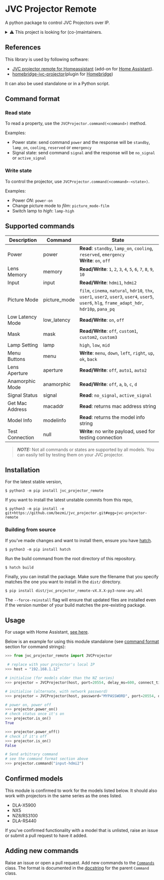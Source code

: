 # JVC Projector Remote
A python package to control JVC Projectors over IP.

&NewLine;

<details>
<summary>
⚠️ This project is looking for (co-)maintainers.
</summary>
&NewLine;
Times change, I might end up with a different projector brand, JVC might change the command interface for a newer model that I don't have. Enough people use this library now that I think it's important to think about think about its future. I would be grateful to have people who are competent in python and have access to a JVC projector on board. If you're willing to help, submit a pull request implementing new features, fixing bugs or tidying up my terrible programming and documentation!

If you'd like to make a donation to sponsor work on this project, you can [donate on ko-fi](https://ko-fi.com/bezmi), or [github sponsors](https://github.com/sponsors/bezmi)
</details>

## References
This library is used by following software:

- [JVC projector remote for Homeassistant](https://github.com/bezmi/homeassistant_jvc_projector_remote) (add-on for [Home Assistant](https://www.home-assistant.io/)).
- [homebridge-jvc-projector](https://www.npmjs.com/package/homebridge-jvc-projector)(plugin for [Homebridge](https://homebridge.io))

It can also be used standalone or in a Python script.

## Command format

### Read state

To read a property, use the `JVCProjector.command(<command>)` method.

Examples:
- Power state: send command `power` and the response will be `standby`, `lamp_on`, `cooling`, `reserved` or `emergency`
- Signal state: send command `signal` and the response will be `no_signal` or `active_signal`

### Write state
To control the projector, use `JVCProjector.command(<command>-<state>)`.

Examples:
- Power _ON_: `power-on`
- Change picture mode to _film_: `picture_mode-film`
- Switch lamp to _high_: `lamp-high`

## Supported commands

| Description      | Command      | State                                                                                                                                            |
| ---------------- | ------------ | ------------------------------------------------------------------------------------------------------------------------------------------------ |
| Power            | power        | **Read**: `standby`, `lamp_on`, `cooling`, `reserved`, `emergency`<br>**Write**: `on`, `off`                                                     |
| Lens Memory      | memory       | **Read/Write**: `1`, `2`, `3`, `4`, `5`, `6`, `7`, `8`, `9`, `10`                                                                                |
| Input            | input        | **Read/Write**: `hdmi1`, `hdmi2`                                                                                                                 |
| Picture Mode     | picture_mode | `film`, `cinema`, `natural`, `hdr10`, `thx`, `user1`, `user2`, `user3`, `user4`, `user5`, `user6`, `hlg`, `frame_adapt_hdr`, `hdr10p`, `pana_pq` |
| Low Latency Mode | low_latency  | **Read/Write**: `on`, `off`                                                                                                                      |
| Mask             | mask         | **Read/Write**: `off`, `custom1`, `custom2`, `custom3`                                                                                           |
| Lamp Setting     | lamp         | `high`, `low`, `mid`                                                                                                                             |
| Menu Buttons     | menu         | **Write**: `menu`, `down`, `left`, `right`, `up`, `ok`, `back`                                                                                   |
| Lens Aperture    | aperture     | **Read/Write**: `off`, `auto1`, `auto2`                                                                                                          |
| Anamorphic Mode  | anamorphic   | **Read/Write**: `off`, `a`, `b`, `c`, `d`                                                                                                        |
| Signal Status    | signal       | **Read**: `no_signal`, `active_signal`                                                                                                           |
| Get Mac Address  | macaddr      | **Read**: returns mac address string                                                                                                             |
| Model Info       | modelinfo    | **Read**: returns the model info string                                                                                                          |
| Test Connection  | null         | **Write**: no write payload, used for testing connection                                                                                         |

> **_NOTE:_** Not all commands or states are supported by all models. You can easily tell by testing them on your JVC projector.

## Installation
For the latest stable version,
```console
$ python3 -m pip install jvc_projector_remote
```
If you want to install the latest unstable commits from this repo,
```console
$ python3 -m pip install -e git+https://github.com/bezmi/jvc_projector.git#egg=jvc-projector-remote
```
### Building from source
If you've made changes and want to install them, ensure you have [hatch](https://github.com/pypa/hatch).
```console
$ python3 -m pip install hatch
```
Run the build command from the root directory of this repository.
```console
$ hatch build
```
Finally, you can install the package. Make sure the filename that you specify matches the one you want to install in the `dist/` directory.
```console
$ pip install dist/jvc_projector_remote-vX.X.X-py3-none-any.whl
```
The `--force-reinstall` flag will ensure that updated files are installed even if the version number of your build matches the pre-existing package.

## Usage
For usage with Home Assistant, [see here](https://github.com/bezmi/homeassistant_jvc_projector_remote).

Below is an example for using this module standalone (see [command format](#command-format) section for command strings):

```python
>>> from jvc_projector_remote import JVCProjector

 # replace with your projector's local IP
>>> host = "192.168.1.12"

# initialise (for models older than the NZ series)
>>> projector = JVCProjector(host, port=20554, delay_ms=600, connect_timeout=10, max_retries=10)

# initialise (alternate, with network password)
>>> projector = JVCProjector(host, password="MYPASSWORD", port=20554, delay_ms=600, connect_timeout=10, max_retries=10)

# power on, power off
>>> projector.power_on()
# check status once it's on
>>> projector.is_on()
True

>>> projector.power_off()
# check if it's off
>>> projector.is_on()
False

# Send arbitrary command
# see the command format section above
>>> projector.command("input-hdmi2")
```

## Confirmed models
This module is confirmed to work for the models listed below. It should also work with projectors in the same series as the ones listed.

- DLA-X5900
- NX5
- NZ8/RS3100
- DLA-RS440

If you've confirmed functionality with a model that is unlisted, raise an issue or submit a pull request to have it added.

## Adding new commands
Raise an issue or open a pull request. Add new commands to the [`Commands`](src/jvc_projector_remote/jvccommands.py#L231-L340) class. The format is documented in the [docstring](src/jvc_projector_remote/jvccommands.py#L20-L37) for the parent `Command` class.


